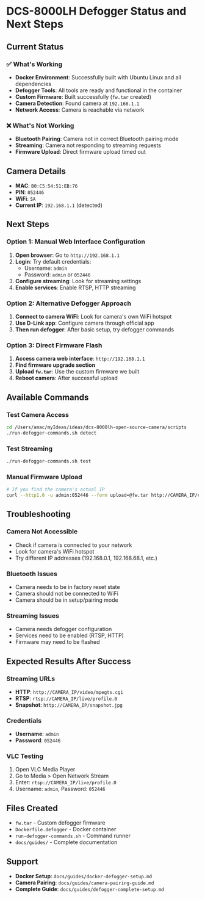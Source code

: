 # DCS-8000LH Defogger Status and Next Steps

## Current Status

### ✅ What's Working
- **Docker Environment**: Successfully built with Ubuntu Linux and all dependencies
- **Defogger Tools**: All tools are ready and functional in the container
- **Custom Firmware**: Built successfully (`fw.tar` created)
- **Camera Detection**: Found camera at `192.168.1.1`
- **Network Access**: Camera is reachable via network

### ❌ What's Not Working
- **Bluetooth Pairing**: Camera not in correct Bluetooth pairing mode
- **Streaming**: Camera not responding to streaming requests
- **Firmware Upload**: Direct firmware upload timed out

## Camera Details
- **MAC**: `B0:C5:54:51:EB:76`
- **PIN**: `052446`
- **WiFi**: `SA`
- **Current IP**: `192.168.1.1` (detected)

## Next Steps

### Option 1: Manual Web Interface Configuration
1. **Open browser**: Go to `http://192.168.1.1`
2. **Login**: Try default credentials:
   - Username: `admin`
   - Password: `admin` or `052446`
3. **Configure streaming**: Look for streaming settings
4. **Enable services**: Enable RTSP, HTTP streaming

### Option 2: Alternative Defogger Approach
1. **Connect to camera WiFi**: Look for camera's own WiFi hotspot
2. **Use D-Link app**: Configure camera through official app
3. **Then run defogger**: After basic setup, try defogger commands

### Option 3: Direct Firmware Flash
1. **Access camera web interface**: `http://192.168.1.1`
2. **Find firmware upgrade section**
3. **Upload `fw.tar`**: Use the custom firmware we built
4. **Reboot camera**: After successful upload

## Available Commands

### Test Camera Access
```bash
cd /Users/amac/myIdeas/ideas/dcs-8000lh-open-source-camera/scripts
./run-defogger-commands.sh detect
```

### Test Streaming
```bash
./run-defogger-commands.sh test
```

### Manual Firmware Upload
```bash
# If you find the camera's actual IP
curl --http1.0 -u admin:052446 --form upload=@fw.tar http://CAMERA_IP/config/firmwareupgrade.cgi
```

## Troubleshooting

### Camera Not Accessible
- Check if camera is connected to your network
- Look for camera's WiFi hotspot
- Try different IP addresses (192.168.0.1, 192.168.68.1, etc.)

### Bluetooth Issues
- Camera needs to be in factory reset state
- Camera should not be connected to WiFi
- Camera should be in setup/pairing mode

### Streaming Issues
- Camera needs defogger configuration
- Services need to be enabled (RTSP, HTTP)
- Firmware may need to be flashed

## Expected Results After Success

### Streaming URLs
- **HTTP**: `http://CAMERA_IP/video/mpegts.cgi`
- **RTSP**: `rtsp://CAMERA_IP/live/profile.0`
- **Snapshot**: `http://CAMERA_IP/snapshot.jpg`

### Credentials
- **Username**: `admin`
- **Password**: `052446`

### VLC Testing
1. Open VLC Media Player
2. Go to Media > Open Network Stream
3. Enter: `rtsp://CAMERA_IP/live/profile.0`
4. Username: `admin`, Password: `052446`

## Files Created
- `fw.tar` - Custom defogger firmware
- `Dockerfile.defogger` - Docker container
- `run-defogger-commands.sh` - Command runner
- `docs/guides/` - Complete documentation

## Support
- **Docker Setup**: `docs/guides/docker-defogger-setup.md`
- **Camera Pairing**: `docs/guides/camera-pairing-guide.md`
- **Complete Guide**: `docs/guides/defogger-complete-setup.md`
